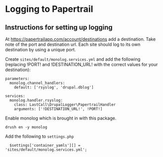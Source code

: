 
# Logging to Papertrail

## Instructions for setting up logging

At https://papertrailapp.com/account/destinations add a destination. Take note
of the port and destination url. Each site should log to its own destination
by using a unique port.

Create `sites/default/monolog.services.yml` and add the following (replacing
!PORT! and !DESTINATION_URL! with the correct values for your destination):
```
parameters:
  monolog.channel_handlers:
    default: ['rsyslog', 'drupal.dblog']

services:
  monolog.handler.rsyslog:
    class: LastCall\DrupalLogger\PapertrailHandler
    arguments: ['!DESTINATION_URL!', !PORT!]
```

Enable monolog which is brought in with this package.
```
drush en -y monolog
```

Add the following to `settings.php`
```
  $settings['container_yamls'][] = 'sites/default/monolog.services.yml';
```
